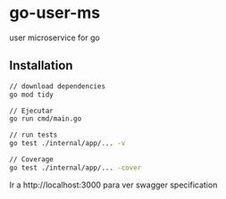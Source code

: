# go-user-ms
user microservice for go

## Installation

  ```sh
// download dependencies
go mod tidy

// Ejecutar
go run cmd/main.go

// run tests
go test ./internal/app/... -v

// Coverage
go test ./internal/app/... -cover
```

Ir a http://localhost:3000 para ver swagger specification
